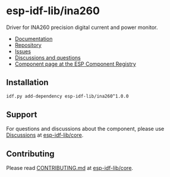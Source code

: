 # esp-idf-lib/ina260

Driver for INA260 precision digital current and power monitor.

* [Documentation](https://esp-idf-lib.github.io/ina260/)
* [Repository](https://github.com/esp-idf-lib/ina260)
* [Issues](https://github.com/esp-idf-lib/ina260/issues)
* [Discussions and questions](https://github.com/esp-idf-lib/core/discussions)
* [Component page at the ESP Component Registry](https://components.espressif.com/components/esp-idf-lib/ina260)

## Installation

```sh
idf.py add-dependency esp-idf-lib/ina260^1.0.0
```

## Support

For questions and discussions about the component, please use
[Discussions](https://github.com/esp-idf-lib/core/discussions)
at [esp-idf-lib/core](https://github.com/esp-idf-lib/core).

## Contributing

Please read [CONTRIBUTING.md](https://github.com/esp-idf-lib/core/blob/main/CONTRIBUTING.md)
at [esp-idf-lib/core](https://github.com/esp-idf-lib/core).
